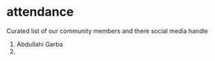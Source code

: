 # attendance
Curated list of our community members and there social media handle
1. Abdullahi Garba
2. 
